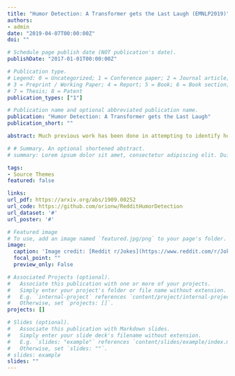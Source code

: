 ```yaml
---
title: "Humor Detection: A Transformer gets the Last Laugh (EMNLP2019)"
authors:
- admin
date: "2019-04-07T00:00:00Z"
doi: ""

# Schedule page publish date (NOT publication's date).
publishDate: "2017-01-01T00:00:00Z"

# Publication type.
# Legend: 0 = Uncategorized; 1 = Conference paper; 2 = Journal article;
# 3 = Preprint / Working Paper; 4 = Report; 5 = Book; 6 = Book section;
# 7 = Thesis; 8 = Patent
publication_types: ["1"]

# Publication name and optional abbreviated publication name.
publication: "Humor Detection: A Transformer gets the Last Laugh"
publication_short: ""

abstract: Much previous work has been done in attempting to identify humor in text.  In this paper we extend that capability by assessing whether or not a joke is humorous.  We propose a novel way of approaching this problem by building a model that learns to identify humorous jokes based on ratings gleaned from Reddit pages, consisting of almost 16,000 labeled instances.  Using these ratings to determine the level of humor, we then employ a Transformer architecture for its advantages in learning from sentence context.  We demonstrate the effectiveness of this approach and show results that are comparable to human performance.  We further demonstrate this model's increased capabilities on humor identification problems, such as the previously created datasets for short jokes and puns. These experiments show that this method outperforms all previous work done on these tasks, with F-measures in the low to upper 90s.

# # Summary. An optional shortened abstract.
# summary: Lorem ipsum dolor sit amet, consectetur adipiscing elit. Duis posuere tellus ac convallis placerat. Proin tincidunt magna sed ex sollicitudin condimentum.

tags:
- Source Themes
featured: false

links:
url_pdf: https://arxiv.org/abs/1909.00252
url_code: https://github.com/orionw/RedditHumorDetection
url_dataset: '#'
url_poster: '#'

# Featured image
# To use, add an image named `featured.jpg/png` to your page's folder. 
image:
  caption: 'Image credit: [Reddit r/Jokes](https://www.reddit.com/r/Jokes/)'
  focal_point: ""
  preview_only: False

# Associated Projects (optional).
#   Associate this publication with one or more of your projects.
#   Simply enter your project's folder or file name without extension.
#   E.g. `internal-project` references `content/project/internal-project/index.md`.
#   Otherwise, set `projects: []`.
projects: []

# Slides (optional).
#   Associate this publication with Markdown slides.
#   Simply enter your slide deck's filename without extension.
#   E.g. `slides: "example"` references `content/slides/example/index.md`.
#   Otherwise, set `slides: ""`.
# slides: example
slides: ""
---
```


<!-- {{% alert note %}}
Click the *Slides* button above to demo Academic's Markdown slides feature.
{{% /alert %}}
Supplementary notes can be added here, including [code and math](https://sourcethemes.com/academic/docs/writing-markdown-latex/). -->
